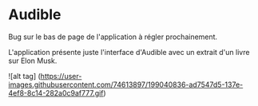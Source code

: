 # Audible

Bug sur le bas de page de l'application à régler prochainement.

L'application présente juste l'interface d'Audible avec un extrait d'un livre sur Elon Musk.


![alt tag]
(https://user-images.githubusercontent.com/74613897/199040836-ad7547d5-137e-4ef8-8c14-282a0c9af777.gif)


